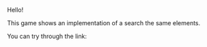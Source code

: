 Hello!

This game shows an implementation of a search the same elements.

You can try through the link: